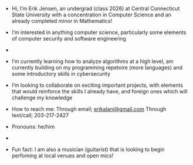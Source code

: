 - Hi, I’m Erik Jensen, an undergrad (class 2026) at Central Connecticut State University with a concentration in Computer Science and an already
  completed minor in Mathematics!
  
- I’m interested in anything computer science, particularly some elements of computer security and software engineering
- 
- I’m currently learning how to analyze algorithms at a high level, am currently building on my programming repetoire (more languages)
  and some introductory skills in cybersecurity
  
- I’m looking to collaborate on exciting important projects, with elements that would reinforce the skills I already have, and foreign ones
  which will challenge my knowledge
  
- How to reach me:
      Through email; erikalanj@gmail.com
      Through text/call; 203-217-2427
  
- Pronouns: he/him
- 
- Fun fact: I am also a musician (guitarist) that is looking to begin perfoming at local venues and open mics!

<!---
erikalanj/erikalanj is a ✨ special ✨ repository because its `README.md` (this file) appears on your GitHub profile.
You can click the Preview link to take a look at your changes.
--->
